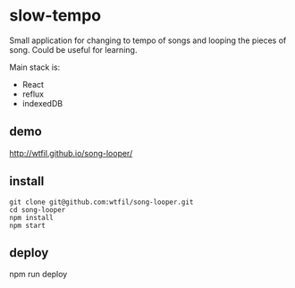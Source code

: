 # slow-tempo
Small application for changing to tempo of songs and looping the pieces of song. Could be useful for learning.

Main stack is:
* React
* reflux
* indexedDB

## demo
http://wtfil.github.io/song-looper/

## install
  
    git clone git@github.com:wtfil/song-looper.git
    cd song-looper
    npm install
    npm start

## deploy
  
  npm run deploy
